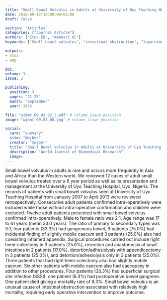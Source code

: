 ```yaml
---
title: "Small Bowel Volvulus in Adults at University of Uyo Teaching Hospital a Six Year Review"
date: 2016-09-15T10:00:00+01:00
draft: false

section: "Articles"
categories: ["Journal Article"]
authors: ["Etuk EB", "Amanari OC"]
keywords: ["Small bowel volvulus", "intestinal obstruction", "laparotomy"]

outputs: 
- html
- amp

doi:
volume: 3
issue: 2

publishing:
  position: 3
  pages: "21-25"
  month: "September"
  year: 2016

file: "wjbmr_09_03_02_3.pdf" # volume_issue_position
image: "wjbmr_09_01_00.jpg" # volume_issue_position

social:
  card: "summary"
  site: "@wjbmr"
  creator: "@wjbmr"
  title: "Small Bowel Volvulus in Adults at University of Uyo Teaching Hospital a Six Year Review"
  description: "World Journal of Biomedical Research"
  image:
---
```

Small bowel volvulus in adults is rare and occurs more frequently in Asia and Africa than the Western world.
We reviewed 12 cases of adult small bowel volvulus treated over a 6 year period as well as its presentation and
management at the University of Uyo Teaching Hospital, Uyo, Nigeria. The records of patients with small
bowel volvulus seen at University of Uyo Teaching Hospital from January 2007 to April 2013 were reviewed
retrospectively. Consecutive adult patients confirmed intra-operatively were included while those without
intra-operative confirmation and children were excluded. Twelve adult patients presented with small bowel
volvulus confirmed intra-operatively. Male to female ratio was 2:1. Age range was 17 to 61 years (mean 33.0
years). The ratio of primary to secondary types was 3:1, four patients (33.3%) had gangrenous bowel, 9 patients
(75.0%) had incidental finding of slightly mobile caecum and 3 patients (25.0%) also had coexisting inflamed
appendix. Surgical procedures carried out include right hemi-colectomy in 3 patients (25.0%), resection and
anastomosis of small intestines in 2 patients (17.0%), detortion/adhesiolysis with appendicectomy in 3 patients
(25.0%), and detortion/adhesiolysis only in 3 patients (25.0%). Three patients that had right hemi-colectomy
also had slightly mobile caecum. Six other patients with mobile caecum also had caecopexy in addition to other
procedures. Four patients (33.3%) had superficial surgical site infection (SSSI), one patient (8.3%) had
postoperative bowel gangrene. One patient died giving a mortality rate of 8.3%. Small bowel volvulus is an
unusual cause of intestinal obstruction associated with relatively high mortality, requiring early operative
intervention to improve outcome. 